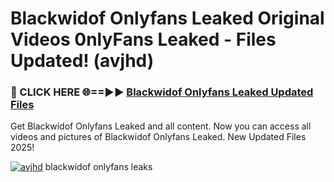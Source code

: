 # Blackwidof Onlyfans Leaked Original Videos 0nlyFans Leaked - Files Updated! (avjhd)

<h3>🔴 CLICK HERE 🌐==►► <a href="https://tinyurl.com/3hn5wdd3" rel="nofollow">Blackwidof Onlyfans Leaked Updated Files</a></h3>

Get Blackwidof Onlyfans Leaked and all content. Now you can access all videos and pictures of Blackwidof Onlyfans Leaked. New Updated Files 2025!

[![avjhd](https://i.imgur.com/4HnBqBT.gif)](https://tinyurl.com/3hn5wdd3)
blackwidof onlyfans leaks